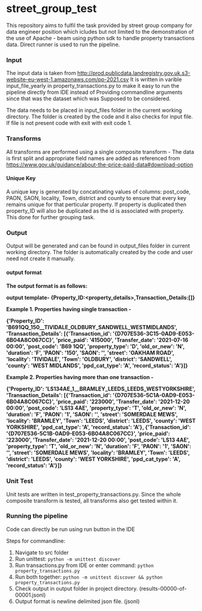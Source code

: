 # street_group_test
This repository aims to fulfil the task provided by street group company for data engineer position which icludes but not limited to the demonstration of the use of Apache - beam using python sdk to handle property transactions data. Direct runner is used to run the pipeline.

<h3> Input </h3>

The input data is taken from http://prod.publicdata.landregistry.gov.uk.s3-website-eu-west-1.amazonaws.com/pp-2021.csv It is written in varible input_file_yearly in property_transactions.py to make it easy to run the pipeline directly from IDE instead of Providing commandline arguments since that was the dataset which was Supposed to be considered.

The data needs to be placed in input_files folder in the current working directory. The folder is created by the code and it also checks for input file. If file is not present code with exit with exit code 1.


<h3> Transforms </h3>

All transforms are performed using a single composite transform - The data is first split and appropriate field names are added as referenced from https://www.gov.uk/guidance/about-the-price-paid-data#download-option

<h4> Unique Key </h4>
A unique key is generated by concatinating values of columns: post_code, PAON, SAON, locality, Town, district and county to ensure that every key remains unique for that perticular property. If property is duplicated then property_ID will also be duplicated as the id is associated with property. This done for further grouping task.


<h3> Output </h3>

Output will be generated and can be found in output_files folder in current working directory. The folder is automatically created by the code and user need not create it manually. 

<h4>output format<h4>
 
The output format is as follows:
  
output template- {Property_ID:<property_details>,Transaction_Details:[<transactions>]}
  
Example 1. Properties having single transaction -
  
{'Property_ID': 'B691QQ_150__TIVIDALE_OLDBURY_SANDWELL_WESTMIDLANDS', 'Transaction_Details': [{'Transaction_id': '{D707E536-3C15-0AD9-E053-6B04A8C067CC}', 'price_paid': '415000', 'Transfer_date': '2021-07-16 00:00', 'post_code': 'B69 1QQ', 'property_type': 'D', 'old_or_new': 'N', 'duration': 'F', 'PAON': '150', 'SAON': '', 'street': 'OAKHAM ROAD', 'locality': 'TIVIDALE', 'Town': 'OLDBURY', 'district': 'SANDWELL', 'county': 'WEST MIDLANDS', 'ppd_cat_type': 'A', 'record_status': 'A'}]}

  
Example 2. Properties having more than one transaction - 
  
{'Property_ID': 'LS134AE_1__BRAMLEY_LEEDS_LEEDS_WESTYORKSHIRE', 'Transaction_Details': [{'Transaction_id': '{D707E536-5C1A-0AD9-E053-6B04A8C067CC}', 'price_paid': '223000', 'Transfer_date': '2021-12-20 00:00', 'post_code': 'LS13 4AE', 'property_type': 'T', 'old_or_new': 'N', 'duration': 'F', 'PAON': '1', 'SAON': '', 'street': 'SOMERDALE MEWS', 'locality': 'BRAMLEY', 'Town': 'LEEDS', 'district': 'LEEDS', 'county': 'WEST YORKSHIRE', 'ppd_cat_type': 'A', 'record_status': 'A'}, {'Transaction_id': '{D707E536-5C1B-0AD9-E053-6B04A8C067CC}', 'price_paid': '223000', 'Transfer_date': '2021-12-20 00:00', 'post_code': 'LS13 4AE', 'property_type': 'T', 'old_or_new': 'N', 'duration': 'F', 'PAON': '1', 'SAON': '', 'street': 'SOMERDALE MEWS', 'locality': 'BRAMLEY', 'Town': 'LEEDS', 'district': 'LEEDS', 'county': 'WEST YORKSHIRE', 'ppd_cat_type': 'A', 'record_status': 'A'}]}
  



<h3> Unit Test </h3>
  
Unit tests are written in test_property_transactions.py. Since the whole composite transform is tested, all transforms also get tested within it.


<h3> Running the pipeline </h3>

Code can directly be run using run button in the IDE
  
Steps for commandline:

1. Navigate to src folder
2. Run unittest: `python -m unittest discover`
3. Run transactions.py from IDE or enter command: `python property_transactions.py`
4. Run both together: `python -m unittest discover && python property_transactions.py`
5. Check output in output folder in project directory. (results-00000-of-00001.jsonl)
6. Output format is newline delimited json file. (jsonl)
 
